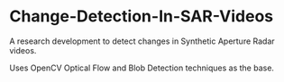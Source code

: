 # Change-Detection-In-SAR-Videos
A research development to detect changes in Synthetic Aperture Radar videos.

Uses OpenCV Optical Flow and Blob Detection techniques as the base.
